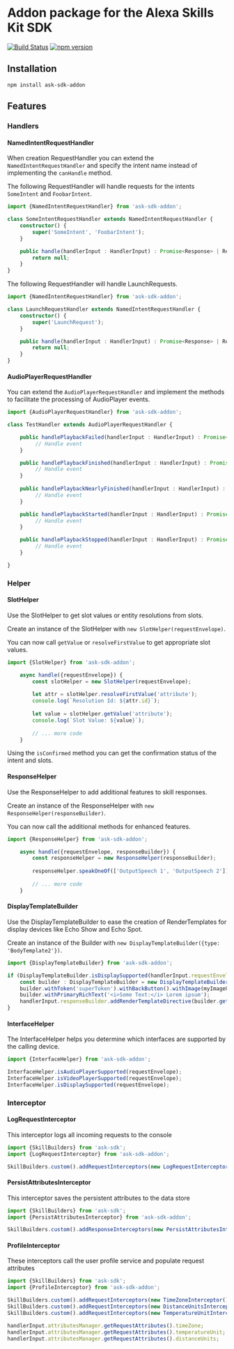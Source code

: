 # Addon package for the Alexa Skills Kit SDK

[![Build Status](https://travis-ci.org/taimos/ask-sdk-addon.svg?branch=master)](https://travis-ci.org/taimos/ask-sdk-addon)
[![npm version](https://badge.fury.io/js/ask-sdk-addon.svg)](https://badge.fury.io/js/ask-sdk-addon)

## Installation

`npm install ask-sdk-addon`

## Features

### Handlers

#### NamedIntentRequestHandler

When creation RequestHandler you can extend the `NamedIntentRequestHandler` and specify the 
intent name instead of implementing the `canHandle` method.

The following RequestHandler will handle requests for the intents `SomeIntent` and `FoobarIntent`.

```typescript
import {NamedIntentRequestHandler} from 'ask-sdk-addon';

class SomeIntentRequestHandler extends NamedIntentRequestHandler {
    constructor() {
        super('SomeIntent', 'FoobarIntent');
    }

    public handle(handlerInput : HandlerInput) : Promise<Response> | Response {
        return null;
    }
}
```

The following RequestHandler will handle LaunchRequests.

```typescript
import {NamedIntentRequestHandler} from 'ask-sdk-addon';

class LaunchRequestHandler extends NamedIntentRequestHandler {
    constructor() {
        super('LaunchRequest');
    }

    public handle(handlerInput : HandlerInput) : Promise<Response> | Response {
        return null;
    }
}
```

#### AudioPlayerRequestHandler

You can extend the `AudioPlayerRequestHandler` and implement the methods to facilitate the processing of AudioPlayer events.

```typescript
import {AudioPlayerRequestHandler} from 'ask-sdk-addon';

class TestHandler extends AudioPlayerRequestHandler {

    public handlePlaybackFailed(handlerInput : HandlerInput) : Promise<Response> | Response {
         // Handle event
    }

    public handlePlaybackFinished(handlerInput : HandlerInput) : Promise<Response> | Response {
         // Handle event
    }
    
    public handlePlaybackNearlyFinished(handlerInput : HandlerInput) : Promise<Response> | Response {
         // Handle event
    }

    public handlePlaybackStarted(handlerInput : HandlerInput) : Promise<Response> | Response {
         // Handle event
    }

    public handlePlaybackStopped(handlerInput : HandlerInput) : Promise<Response> | Response {
         // Handle event
    }

}
```

### Helper

#### SlotHelper

Use the SlotHelper to get slot values or entity resolutions from slots.

Create an instance of the SlotHelper with `new SlotHelper(requestEnvelope)`.

You can now call `getValue` or `resolveFirstValue` to get appropriate slot values.

```typescript
import {SlotHelper} from 'ask-sdk-addon';

    async handle({requestEnvelope}) {
        const slotHelper = new SlotHelper(requestEnvelope);
        
        let attr = slotHelper.resolveFirstValue('attribute');
        console.log(`Resolution Id: ${attr.id}`);
        
        let value = slotHelper.getValue('attribute');
        console.log(`Slot Value: ${value}`);
        
        // ... more code
    }
```

Using the `isConfirmed` method you can get the confirmation status of the intent and slots.

#### ResponseHelper

Use the ResponseHelper to add additional features to skill responses.

Create an instance of the ResponseHelper with `new ResponseHelper(responseBuilder)`.

You can now call the additional methods for enhanced features.

```typescript
import {ResponseHelper} from 'ask-sdk-addon';

    async handle({requestEnvelope, responseBuilder}) {
        const responseHelper = new ResponseHelper(responseBuilder);
        
        responseHelper.speakOneOf(['OutputSpeech 1', 'OutputSpeech 2']);
        
        // ... more code
    }
```

#### DisplayTemplateBuilder

Use the DisplayTemplateBuilder to ease the creation of RenderTemplates for display devices like Echo Show and Echo Spot.

Create an instance of the Builder with `new DisplayTemplateBuilder({type: 'BodyTemplate2'})`.

```typescript
import {DisplayTemplateBuilder} from 'ask-sdk-addon';

if (DisplayTemplateBuilder.isDisplaySupported(handlerInput.requestEnvelope)) {
    const builder : DisplayTemplateBuilder = new DisplayTemplateBuilder({type: 'BodyTemplate2'});
    builder.withToken('superToken').withBackButton().withImage(myImageUrl).withTitle('Template Title');
    builder.withPrimaryRichText('<i>Some Text:</i> Lorem ipsum');
    handlerInput.responseBuilder.addRenderTemplateDirective(builder.getTemplate());
}

```

#### InterfaceHelper

The InterfaceHelper helps you determine which interfaces are supported by the calling device.

```typescript
import {InterfaceHelper} from 'ask-sdk-addon';

InterfaceHelper.isAudioPlayerSupported(requestEnvelope);
InterfaceHelper.isVideoPlayerSupported(requestEnvelope);
InterfaceHelper.isDisplaySupported(requestEnvelope);
```

### Interceptor

#### LogRequestInterceptor

This interceptor logs all incoming requests to the console

```typescript
import {SkillBuilders} from 'ask-sdk';
import {LogRequestInterceptor} from 'ask-sdk-addon';

SkillBuilders.custom().addRequestInterceptors(new LogRequestInterceptor());
```

#### PersistAttributesInterceptor

This interceptor saves the persistent attributes to the data store

```typescript
import {SkillBuilders} from 'ask-sdk';
import {PersistAttributesInterceptor} from 'ask-sdk-addon';

SkillBuilders.custom().addResponseInterceptors(new PersistAttributesInterceptor());
```

#### ProfileInterceptor

These interceptors call the user profile service and populate request attributes

```typescript
import {SkillBuilders} from 'ask-sdk';
import {ProfileInterceptor} from 'ask-sdk-addon';

SkillBuilders.custom().addRequestInterceptors(new TimeZoneInterceptor());
SkillBuilders.custom().addRequestInterceptors(new DistanceUnitsInterceptor());
SkillBuilders.custom().addRequestInterceptors(new TemperatureUnitInterceptor());

handlerInput.attributesManager.getRequestAttributes().timeZone;
handlerInput.attributesManager.getRequestAttributes().temperatureUnit;
handlerInput.attributesManager.getRequestAttributes().distanceUnits;

``` 